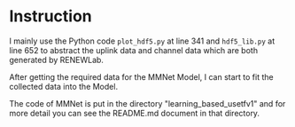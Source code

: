 # Instruction

I mainly use the Python code `plot_hdf5.py` at line 341 and `hdf5_lib.py` at line 652 to abstract the uplink data and channel data which are both generated by RENEWLab.

After getting the required data for the MMNet Model, I can start to fit the collected data into the Model.

The code of MMNet is put in the directory "learning_based_usetfv1" and for more detail you can see the README.md document in that directory.
